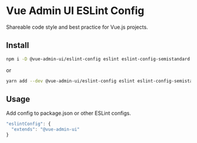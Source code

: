 # Vue Admin UI ESLint Config

Shareable code style and best practice for Vue.js projects.

## Install

```sh
npm i -D @vue-admin-ui/eslint-config eslint eslint-config-semistandard eslint-config-standard eslint-plugin-compat eslint-plugin-import eslint-plugin-node eslint-plugin-promise eslint-plugin-standard eslint-plugin-vue@^7.0.0-beta.3
```

or

```sh
yarn add --dev @vue-admin-ui/eslint-config eslint eslint-config-semistandard eslint-config-standard eslint-plugin-compat eslint-plugin-import eslint-plugin-node eslint-plugin-promise eslint-plugin-standard eslint-plugin-vue@^7.0.0-beta.3
```

## Usage

Add config to package.json or other ESLint configs.

```js
"eslintConfig": {
  "extends": "@vue-admin-ui"
}
```
